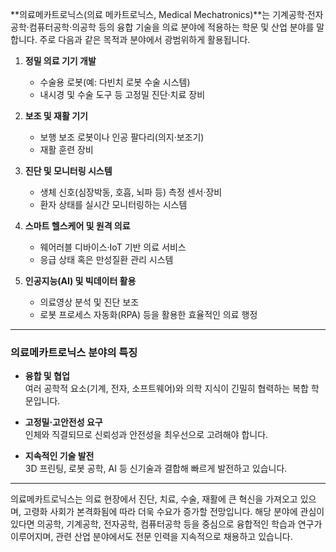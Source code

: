 **의료메카트로닉스(의료 메카트로닉스, Medical Mechatronics)**는 기계공학·전자공학·컴퓨터공학·의공학 등의 융합 기술을 의료 분야에 적용하는 학문 및 산업 분야를 말합니다. 주로 다음과 같은 목적과 분야에서 광범위하게 활용됩니다.

1. **정밀 의료 기기 개발**
    
    - 수술용 로봇(예: 다빈치 로봇 수술 시스템)
    - 내시경 및 수술 도구 등 고정밀 진단·치료 장비
2. **보조 및 재활 기기**
    
    - 보행 보조 로봇이나 인공 팔다리(의지·보조기)
    - 재활 훈련 장비
3. **진단 및 모니터링 시스템**
    
    - 생체 신호(심장박동, 호흡, 뇌파 등) 측정 센서·장비
    - 환자 상태를 실시간 모니터링하는 시스템
4. **스마트 헬스케어 및 원격 의료**
    
    - 웨어러블 디바이스·IoT 기반 의료 서비스
    - 응급 상태 혹은 만성질환 관리 시스템
5. **인공지능(AI) 및 빅데이터 활용**
    
    - 의료영상 분석 및 진단 보조
    - 로봇 프로세스 자동화(RPA) 등을 활용한 효율적인 의료 행정

---

### 의료메카트로닉스 분야의 특징

- **융합 및 협업**  
    여러 공학적 요소(기계, 전자, 소프트웨어)와 의학 지식이 긴밀히 협력하는 복합 학문입니다.
    
- **고정밀·고안전성 요구**  
    인체와 직결되므로 신뢰성과 안전성을 최우선으로 고려해야 합니다.
    
- **지속적인 기술 발전**  
    3D 프린팅, 로봇 공학, AI 등 신기술과 결합해 빠르게 발전하고 있습니다.
    

---

의료메카트로닉스는 의료 현장에서 진단, 치료, 수술, 재활에 큰 혁신을 가져오고 있으며, 고령화 사회가 본격화됨에 따라 더욱 수요가 증가할 전망입니다. 해당 분야에 관심이 있다면 의공학, 기계공학, 전자공학, 컴퓨터공학 등을 중심으로 융합적인 학습과 연구가 이루어지며, 관련 산업 분야에서도 전문 인력을 지속적으로 채용하고 있습니다.